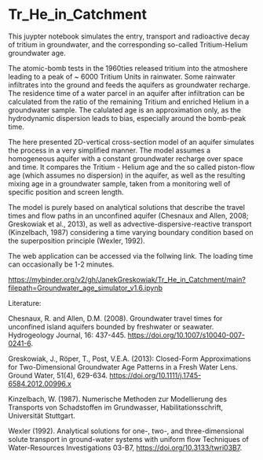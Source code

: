 # Tr_He_in_Catchment
This juypter notebook simulates the entry, transport and radioactive decay of tritium in groundwater, and the corresponding so-called Tritium-Helium groundwater age. 

The atomic-bomb tests in the 1960ties released tritium into the atmoshere leading to a peak of ~ 6000 Tritium Units in rainwater. 
Some rainwater infiltrates into the ground and feeds the aquifers as groundwater recharge. The residence time of a water parcel in an aquifer 
after infiltration can be calculated from the ratio of the remaining Tritium and enriched Helium in a groundwater sample. The calulated age is an approximation only, as the  hydrodynamic dispersion leads to bias, especially around the bomb-peak time.

The here presented 2D-vertical cross-section model of an aquifer simulates the process in a very simplified manner. The model assumes a homogeneous aquifer with a 
constant groundwater recharge over space and time. It compares the Tritium - Helium age and the so called piston-flow age (which assumes no dispersion) in the aquifer, as well as the resulting mixing age in a groundwater sample, taken from a monitoring well of specific position and screen length.

The model is purely based on analytical solutions that describe the travel times and flow paths in an unconfined aquifer 
(Chesnaux and Allen, 2008; Greskowiak et al., 2013), as well as advective-dispersive-reactive transport (Kinzelbach, 1987) 
considering a time varying boundary condition based on the superposition principle (Wexler, 1992).

The web application can be accessed via the follwing link. The loading time can occasionally be 1-2 minutes.

https://mybinder.org/v2/gh/JanekGreskowiak/Tr_He_in_Catchment/main?filepath=Groundwater_age_simulator_v1.6.ipynb

Literature:

Chesnaux, R. and Allen, D.M. (2008). Groundwater travel times for unconfined island aquifers bounded by freshwater or seawater. Hydrogeology Journal, 16: 437-445. https://doi.org/10.1007/s10040-007-0241-6.

Greskowiak, J., Röper, T., Post, V.E.A. (2013): Closed-Form Approximations for Two-Dimensional Groundwater Age Patterns in a Fresh Water Lens. Ground Water, 51(4), 629-634. https://doi.org/10.1111/j.1745-6584.2012.00996.x

Kinzelbach, W. (1987). Numerische Methoden zur Modellierung des Transports von Schadstoffen im Grundwasser, Habilitationsschrift, Universität Stuttgart.

Wexler (1992). Analytical solutions for one-, two-, and three-dimensional solute transport in ground-water systems with uniform flow Techniques of Water-Resources Investigations 03-B7,  https://doi.org/10.3133/twri03B7.
